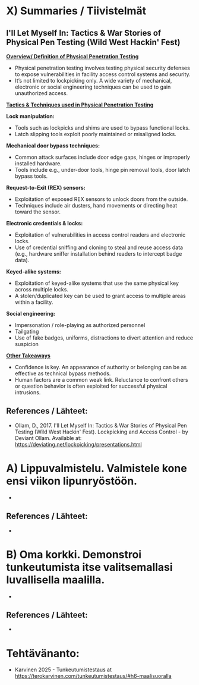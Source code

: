
# X) Summaries / Tiivistelmät

## I'll Let Myself In: Tactics & War Stories of Physical Pen Testing (Wild West Hackin' Fest)

**<ins>Overview/ Definition of Physical Penetration Testing</ins>**

-	Physical penetration testing involves testing physical security defenses to expose vulnerabilities in facility access control systems and security.
-	It’s not limited to lockpicking only. A wide variety of mechanical, electronic or social engineering techniques can be used to gain unauthorized access.

**<ins>Tactics & Techniques used in Physical Penetration Testing</ins>**

  **Lock manipulation:**
  - Tools such as lockpicks and shims are used to bypass functional locks.
  - Latch slipping tools exploit poorly maintained or misaligned locks.
    
  **Mechanical door bypass techniques:**
  - Common attack surfaces include door edge gaps, hinges or improperly installed hardware.
  - Tools include e.g., under-door tools, hinge pin removal tools, door latch bypass tools.
  
  **Request-to-Exit (REX) sensors:**
  - Exploitation of exposed REX sensors to unlock doors from the outside.
  - Techniques include air dusters, hand movements or directing heat toward the sensor.
  
  **Electronic credentials & locks:**
  - Exploitation of vulnerabilities in access control readers and electronic locks.
  - Use of credential sniffing and cloning to steal and reuse access data (e.g., hardware sniffer installation behind readers to intercept badge data).
  
  **Keyed-alike systems:**
  - Exploitation of keyed-alike systems that use the same physical key across multiple locks.
  - A stolen/duplicated key can be used to grant access to multiple areas within a facility. 
  
  **Social engineering:**
  - Impersonation / role-playing as authorized personnel 
  - Tailgating
  - Use of fake badges, uniforms, distractions to divert attention and reduce suspicion

**<ins>Other Takeaways</ins>**
- Confidence is key. An appearance of authority or belonging can be as effective as technical bypass methods.
- Human factors are a common weak link. Reluctance to confront others or question behavior is often exploited for successful physical intrusions.


## References / Lähteet:
- Ollam, D., 2017. I'll Let Myself In: Tactics & War Stories of Physical Pen Testing (Wild West Hackin' Fest). Lockpicking and Access Control - by Deviant Ollam. Available at: https://deviating.net/lockpicking/presentations.html


# A) Lippuvalmistelu. Valmistele kone ensi viikon lipunryöstöön.
-
## References / Lähteet:
-

# B) Oma korkki. Demonstroi tunkeutumista itse valitsemallasi luvallisella maalilla.
-
## References / Lähteet:
-


# Tehtävänanto:
- Karvinen 2025 - Tunkeutumistestaus at https://terokarvinen.com/tunkeutumistestaus/#h6-maalisuoralla
